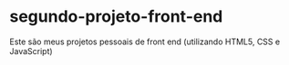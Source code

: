 # segundo-projeto-front-end
Este são meus projetos pessoais de front end (utilizando HTML5, CSS e JavaScript)
